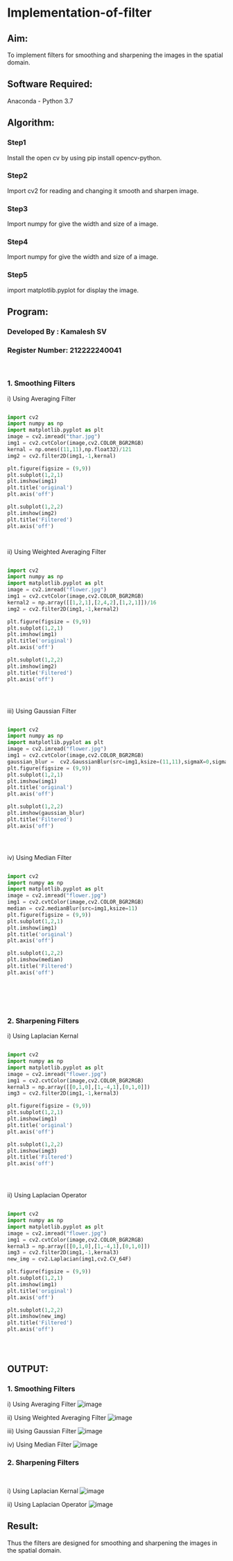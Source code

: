 # Implementation-of-filter
## Aim:
To implement filters for smoothing and sharpening the images in the spatial domain.

## Software Required:
Anaconda - Python 3.7

## Algorithm:
### Step1
Install the open cv by using pip install opencv-python. 

### Step2
Import cv2 for reading and changing it smooth and sharpen image.

### Step3
Import numpy for give the width and size of a image.

### Step4
Import numpy for give the width and size of a image.

### Step5
import matplotlib.pyplot for display the image.

## Program:
### Developed By   : Kamalesh SV
### Register Number: 212222240041
</br>

### 1. Smoothing Filters

i) Using Averaging Filter
```Python

import cv2
import numpy as np
import matplotlib.pyplot as plt
image = cv2.imread("thar.jpg")
img1 = cv2.cvtColor(image,cv2.COLOR_BGR2RGB)
kernal = np.ones((11,11),np.float32)/121
img2 = cv2.filter2D(img1,-1,kernal)

plt.figure(figsize = (9,9))
plt.subplot(1,2,1)
plt.imshow(img1)
plt.title('original')
plt.axis('off')

plt.subplot(1,2,2)
plt.imshow(img2)
plt.title('Filtered')
plt.axis('off')




```
ii) Using Weighted Averaging Filter
```Python

import cv2
import numpy as np
import matplotlib.pyplot as plt
image = cv2.imread("flower.jpg")
img1 = cv2.cvtColor(image,cv2.COLOR_BGR2RGB)
kernal2 = np.array([[1,2,1],[2,4,2],[1,2,1]])/16
img2 = cv2.filter2D(img1,-1,kernal2)

plt.figure(figsize = (9,9))
plt.subplot(1,2,1)
plt.imshow(img1)
plt.title('original')
plt.axis('off')

plt.subplot(1,2,2)
plt.imshow(img2)
plt.title('Filtered')
plt.axis('off')





```
iii) Using Gaussian Filter
```Python

import cv2
import numpy as np
import matplotlib.pyplot as plt
image = cv2.imread("flower.jpg")
img1 = cv2.cvtColor(image,cv2.COLOR_BGR2RGB)
gaussian_blur =  cv2.GaussianBlur(src=img1,ksize=(11,11),sigmaX=0,sigmaY=0)
plt.figure(figsize = (9,9))
plt.subplot(1,2,1)
plt.imshow(img1)
plt.title('original')
plt.axis('off')

plt.subplot(1,2,2)
plt.imshow(gaussian_blur)
plt.title('Filtered')
plt.axis('off')





```

iv) Using Median Filter
```Python

import cv2
import numpy as np
import matplotlib.pyplot as plt
image = cv2.imread("flower.jpg")
img1 = cv2.cvtColor(image,cv2.COLOR_BGR2RGB)
median = cv2.medianBlur(src=img1,ksize=11)
plt.figure(figsize = (9,9))
plt.subplot(1,2,1)
plt.imshow(img1)
plt.title('original')
plt.axis('off')

plt.subplot(1,2,2)
plt.imshow(median)
plt.title('Filtered')
plt.axis('off')







```

### 2. Sharpening Filters
i) Using Laplacian Kernal
```Python

import cv2
import numpy as np
import matplotlib.pyplot as plt
image = cv2.imread("flower.jpg")
img1 = cv2.cvtColor(image,cv2.COLOR_BGR2RGB)
kernal3 = np.array([[0,1,0],[1,-4,1],[0,1,0]])
img3 = cv2.filter2D(img1,-1,kernal3)

plt.figure(figsize = (9,9))
plt.subplot(1,2,1)
plt.imshow(img1)
plt.title('original')
plt.axis('off')

plt.subplot(1,2,2)
plt.imshow(img3)
plt.title('Filtered')
plt.axis('off')





```
ii) Using Laplacian Operator
```Python

import cv2
import numpy as np
import matplotlib.pyplot as plt
image = cv2.imread("flower.jpg")
img1 = cv2.cvtColor(image,cv2.COLOR_BGR2RGB)
kernal3 = np.array([[0,1,0],[1,-4,1],[0,1,0]])
img3 = cv2.filter2D(img1,-1,kernal3)
new_img = cv2.Laplacian(img1,cv2.CV_64F)

plt.figure(figsize = (9,9))
plt.subplot(1,2,1)
plt.imshow(img1)
plt.title('original')
plt.axis('off')

plt.subplot(1,2,2)
plt.imshow(new_img)
plt.title('Filtered')
plt.axis('off')





```

## OUTPUT:
### 1. Smoothing Filters

i) Using Averaging Filter
![image](https://github.com/23004426/Implementation-of-filter/assets/144979327/ec5d2911-6128-47c9-8882-50b25e963bc4)


ii) Using Weighted Averaging Filter
![image](https://github.com/23004426/Implementation-of-filter/assets/144979327/602107a1-83c9-4ef4-8cbe-6bd3a207e9f9)


iii) Using Gaussian Filter
![image](https://github.com/23004426/Implementation-of-filter/assets/144979327/35afab55-04c3-4fc9-af59-ef9fb4081a20)


iv) Using Median Filter
![image](https://github.com/23004426/Implementation-of-filter/assets/144979327/dc1fd44e-d066-4637-a711-753bc47e9847)

 

### 2. Sharpening Filters
</br>

i) Using Laplacian Kernal
![image](https://github.com/23004426/Implementation-of-filter/assets/144979327/ab268cf6-81ba-4904-b56e-a8fd066d991b)


ii) Using Laplacian Operator
![image](https://github.com/23004426/Implementation-of-filter/assets/144979327/13e1d65e-fc53-494c-be37-bb1e411115ce)


## Result:
Thus the filters are designed for smoothing and sharpening the images in the spatial domain.
